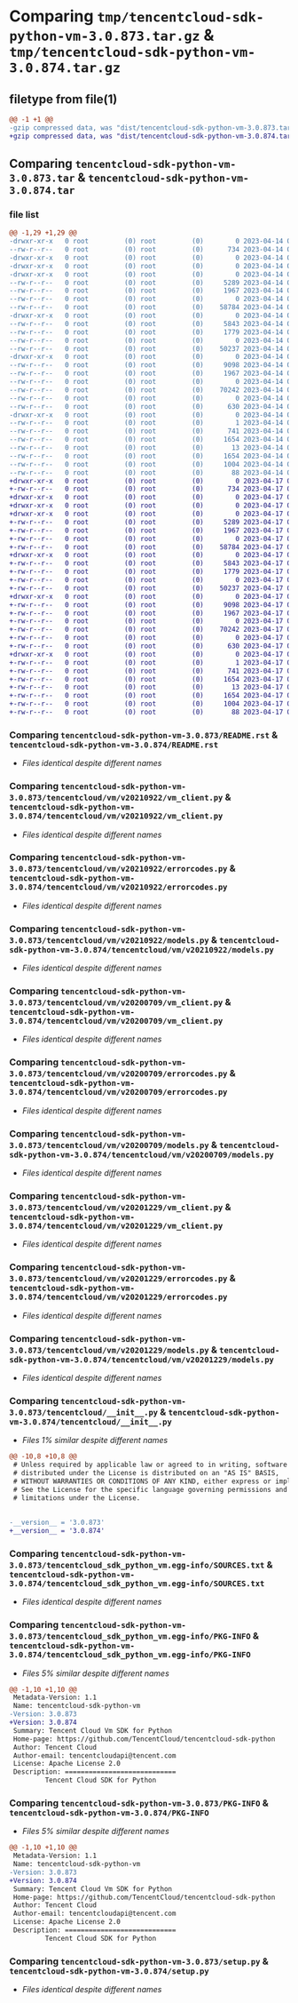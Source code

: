 # Comparing `tmp/tencentcloud-sdk-python-vm-3.0.873.tar.gz` & `tmp/tencentcloud-sdk-python-vm-3.0.874.tar.gz`

## filetype from file(1)

```diff
@@ -1 +1 @@
-gzip compressed data, was "dist/tencentcloud-sdk-python-vm-3.0.873.tar", last modified: Fri Apr 14 01:01:53 2023, max compression
+gzip compressed data, was "dist/tencentcloud-sdk-python-vm-3.0.874.tar", last modified: Mon Apr 17 00:53:58 2023, max compression
```

## Comparing `tencentcloud-sdk-python-vm-3.0.873.tar` & `tencentcloud-sdk-python-vm-3.0.874.tar`

### file list

```diff
@@ -1,29 +1,29 @@
-drwxr-xr-x   0 root         (0) root         (0)        0 2023-04-14 01:01:53.000000 tencentcloud-sdk-python-vm-3.0.873/
--rw-r--r--   0 root         (0) root         (0)      734 2023-04-14 01:01:53.000000 tencentcloud-sdk-python-vm-3.0.873/README.rst
-drwxr-xr-x   0 root         (0) root         (0)        0 2023-04-14 01:01:53.000000 tencentcloud-sdk-python-vm-3.0.873/tencentcloud/
-drwxr-xr-x   0 root         (0) root         (0)        0 2023-04-14 01:01:53.000000 tencentcloud-sdk-python-vm-3.0.873/tencentcloud/vm/
-drwxr-xr-x   0 root         (0) root         (0)        0 2023-04-14 01:01:53.000000 tencentcloud-sdk-python-vm-3.0.873/tencentcloud/vm/v20210922/
--rw-r--r--   0 root         (0) root         (0)     5289 2023-04-14 01:01:53.000000 tencentcloud-sdk-python-vm-3.0.873/tencentcloud/vm/v20210922/vm_client.py
--rw-r--r--   0 root         (0) root         (0)     1967 2023-04-14 01:01:53.000000 tencentcloud-sdk-python-vm-3.0.873/tencentcloud/vm/v20210922/errorcodes.py
--rw-r--r--   0 root         (0) root         (0)        0 2023-04-14 01:01:53.000000 tencentcloud-sdk-python-vm-3.0.873/tencentcloud/vm/v20210922/__init__.py
--rw-r--r--   0 root         (0) root         (0)    58784 2023-04-14 01:01:53.000000 tencentcloud-sdk-python-vm-3.0.873/tencentcloud/vm/v20210922/models.py
-drwxr-xr-x   0 root         (0) root         (0)        0 2023-04-14 01:01:53.000000 tencentcloud-sdk-python-vm-3.0.873/tencentcloud/vm/v20200709/
--rw-r--r--   0 root         (0) root         (0)     5843 2023-04-14 01:01:53.000000 tencentcloud-sdk-python-vm-3.0.873/tencentcloud/vm/v20200709/vm_client.py
--rw-r--r--   0 root         (0) root         (0)     1779 2023-04-14 01:01:53.000000 tencentcloud-sdk-python-vm-3.0.873/tencentcloud/vm/v20200709/errorcodes.py
--rw-r--r--   0 root         (0) root         (0)        0 2023-04-14 01:01:53.000000 tencentcloud-sdk-python-vm-3.0.873/tencentcloud/vm/v20200709/__init__.py
--rw-r--r--   0 root         (0) root         (0)    50237 2023-04-14 01:01:53.000000 tencentcloud-sdk-python-vm-3.0.873/tencentcloud/vm/v20200709/models.py
-drwxr-xr-x   0 root         (0) root         (0)        0 2023-04-14 01:01:53.000000 tencentcloud-sdk-python-vm-3.0.873/tencentcloud/vm/v20201229/
--rw-r--r--   0 root         (0) root         (0)     9098 2023-04-14 01:01:53.000000 tencentcloud-sdk-python-vm-3.0.873/tencentcloud/vm/v20201229/vm_client.py
--rw-r--r--   0 root         (0) root         (0)     1967 2023-04-14 01:01:53.000000 tencentcloud-sdk-python-vm-3.0.873/tencentcloud/vm/v20201229/errorcodes.py
--rw-r--r--   0 root         (0) root         (0)        0 2023-04-14 01:01:53.000000 tencentcloud-sdk-python-vm-3.0.873/tencentcloud/vm/v20201229/__init__.py
--rw-r--r--   0 root         (0) root         (0)    70242 2023-04-14 01:01:53.000000 tencentcloud-sdk-python-vm-3.0.873/tencentcloud/vm/v20201229/models.py
--rw-r--r--   0 root         (0) root         (0)        0 2023-04-14 01:01:53.000000 tencentcloud-sdk-python-vm-3.0.873/tencentcloud/vm/__init__.py
--rw-r--r--   0 root         (0) root         (0)      630 2023-04-14 01:01:53.000000 tencentcloud-sdk-python-vm-3.0.873/tencentcloud/__init__.py
-drwxr-xr-x   0 root         (0) root         (0)        0 2023-04-14 01:01:53.000000 tencentcloud-sdk-python-vm-3.0.873/tencentcloud_sdk_python_vm.egg-info/
--rw-r--r--   0 root         (0) root         (0)        1 2023-04-14 01:01:53.000000 tencentcloud-sdk-python-vm-3.0.873/tencentcloud_sdk_python_vm.egg-info/dependency_links.txt
--rw-r--r--   0 root         (0) root         (0)      741 2023-04-14 01:01:53.000000 tencentcloud-sdk-python-vm-3.0.873/tencentcloud_sdk_python_vm.egg-info/SOURCES.txt
--rw-r--r--   0 root         (0) root         (0)     1654 2023-04-14 01:01:53.000000 tencentcloud-sdk-python-vm-3.0.873/tencentcloud_sdk_python_vm.egg-info/PKG-INFO
--rw-r--r--   0 root         (0) root         (0)       13 2023-04-14 01:01:53.000000 tencentcloud-sdk-python-vm-3.0.873/tencentcloud_sdk_python_vm.egg-info/top_level.txt
--rw-r--r--   0 root         (0) root         (0)     1654 2023-04-14 01:01:53.000000 tencentcloud-sdk-python-vm-3.0.873/PKG-INFO
--rw-r--r--   0 root         (0) root         (0)     1004 2023-04-14 01:01:53.000000 tencentcloud-sdk-python-vm-3.0.873/setup.py
--rw-r--r--   0 root         (0) root         (0)       88 2023-04-14 01:01:53.000000 tencentcloud-sdk-python-vm-3.0.873/setup.cfg
+drwxr-xr-x   0 root         (0) root         (0)        0 2023-04-17 00:53:58.000000 tencentcloud-sdk-python-vm-3.0.874/
+-rw-r--r--   0 root         (0) root         (0)      734 2023-04-17 00:53:58.000000 tencentcloud-sdk-python-vm-3.0.874/README.rst
+drwxr-xr-x   0 root         (0) root         (0)        0 2023-04-17 00:53:58.000000 tencentcloud-sdk-python-vm-3.0.874/tencentcloud/
+drwxr-xr-x   0 root         (0) root         (0)        0 2023-04-17 00:53:58.000000 tencentcloud-sdk-python-vm-3.0.874/tencentcloud/vm/
+drwxr-xr-x   0 root         (0) root         (0)        0 2023-04-17 00:53:58.000000 tencentcloud-sdk-python-vm-3.0.874/tencentcloud/vm/v20210922/
+-rw-r--r--   0 root         (0) root         (0)     5289 2023-04-17 00:53:58.000000 tencentcloud-sdk-python-vm-3.0.874/tencentcloud/vm/v20210922/vm_client.py
+-rw-r--r--   0 root         (0) root         (0)     1967 2023-04-17 00:53:58.000000 tencentcloud-sdk-python-vm-3.0.874/tencentcloud/vm/v20210922/errorcodes.py
+-rw-r--r--   0 root         (0) root         (0)        0 2023-04-17 00:53:58.000000 tencentcloud-sdk-python-vm-3.0.874/tencentcloud/vm/v20210922/__init__.py
+-rw-r--r--   0 root         (0) root         (0)    58784 2023-04-17 00:53:58.000000 tencentcloud-sdk-python-vm-3.0.874/tencentcloud/vm/v20210922/models.py
+drwxr-xr-x   0 root         (0) root         (0)        0 2023-04-17 00:53:58.000000 tencentcloud-sdk-python-vm-3.0.874/tencentcloud/vm/v20200709/
+-rw-r--r--   0 root         (0) root         (0)     5843 2023-04-17 00:53:58.000000 tencentcloud-sdk-python-vm-3.0.874/tencentcloud/vm/v20200709/vm_client.py
+-rw-r--r--   0 root         (0) root         (0)     1779 2023-04-17 00:53:58.000000 tencentcloud-sdk-python-vm-3.0.874/tencentcloud/vm/v20200709/errorcodes.py
+-rw-r--r--   0 root         (0) root         (0)        0 2023-04-17 00:53:58.000000 tencentcloud-sdk-python-vm-3.0.874/tencentcloud/vm/v20200709/__init__.py
+-rw-r--r--   0 root         (0) root         (0)    50237 2023-04-17 00:53:58.000000 tencentcloud-sdk-python-vm-3.0.874/tencentcloud/vm/v20200709/models.py
+drwxr-xr-x   0 root         (0) root         (0)        0 2023-04-17 00:53:58.000000 tencentcloud-sdk-python-vm-3.0.874/tencentcloud/vm/v20201229/
+-rw-r--r--   0 root         (0) root         (0)     9098 2023-04-17 00:53:58.000000 tencentcloud-sdk-python-vm-3.0.874/tencentcloud/vm/v20201229/vm_client.py
+-rw-r--r--   0 root         (0) root         (0)     1967 2023-04-17 00:53:58.000000 tencentcloud-sdk-python-vm-3.0.874/tencentcloud/vm/v20201229/errorcodes.py
+-rw-r--r--   0 root         (0) root         (0)        0 2023-04-17 00:53:58.000000 tencentcloud-sdk-python-vm-3.0.874/tencentcloud/vm/v20201229/__init__.py
+-rw-r--r--   0 root         (0) root         (0)    70242 2023-04-17 00:53:58.000000 tencentcloud-sdk-python-vm-3.0.874/tencentcloud/vm/v20201229/models.py
+-rw-r--r--   0 root         (0) root         (0)        0 2023-04-17 00:53:58.000000 tencentcloud-sdk-python-vm-3.0.874/tencentcloud/vm/__init__.py
+-rw-r--r--   0 root         (0) root         (0)      630 2023-04-17 00:53:58.000000 tencentcloud-sdk-python-vm-3.0.874/tencentcloud/__init__.py
+drwxr-xr-x   0 root         (0) root         (0)        0 2023-04-17 00:53:58.000000 tencentcloud-sdk-python-vm-3.0.874/tencentcloud_sdk_python_vm.egg-info/
+-rw-r--r--   0 root         (0) root         (0)        1 2023-04-17 00:53:58.000000 tencentcloud-sdk-python-vm-3.0.874/tencentcloud_sdk_python_vm.egg-info/dependency_links.txt
+-rw-r--r--   0 root         (0) root         (0)      741 2023-04-17 00:53:58.000000 tencentcloud-sdk-python-vm-3.0.874/tencentcloud_sdk_python_vm.egg-info/SOURCES.txt
+-rw-r--r--   0 root         (0) root         (0)     1654 2023-04-17 00:53:58.000000 tencentcloud-sdk-python-vm-3.0.874/tencentcloud_sdk_python_vm.egg-info/PKG-INFO
+-rw-r--r--   0 root         (0) root         (0)       13 2023-04-17 00:53:58.000000 tencentcloud-sdk-python-vm-3.0.874/tencentcloud_sdk_python_vm.egg-info/top_level.txt
+-rw-r--r--   0 root         (0) root         (0)     1654 2023-04-17 00:53:58.000000 tencentcloud-sdk-python-vm-3.0.874/PKG-INFO
+-rw-r--r--   0 root         (0) root         (0)     1004 2023-04-17 00:53:58.000000 tencentcloud-sdk-python-vm-3.0.874/setup.py
+-rw-r--r--   0 root         (0) root         (0)       88 2023-04-17 00:53:58.000000 tencentcloud-sdk-python-vm-3.0.874/setup.cfg
```

### Comparing `tencentcloud-sdk-python-vm-3.0.873/README.rst` & `tencentcloud-sdk-python-vm-3.0.874/README.rst`

 * *Files identical despite different names*

### Comparing `tencentcloud-sdk-python-vm-3.0.873/tencentcloud/vm/v20210922/vm_client.py` & `tencentcloud-sdk-python-vm-3.0.874/tencentcloud/vm/v20210922/vm_client.py`

 * *Files identical despite different names*

### Comparing `tencentcloud-sdk-python-vm-3.0.873/tencentcloud/vm/v20210922/errorcodes.py` & `tencentcloud-sdk-python-vm-3.0.874/tencentcloud/vm/v20210922/errorcodes.py`

 * *Files identical despite different names*

### Comparing `tencentcloud-sdk-python-vm-3.0.873/tencentcloud/vm/v20210922/models.py` & `tencentcloud-sdk-python-vm-3.0.874/tencentcloud/vm/v20210922/models.py`

 * *Files identical despite different names*

### Comparing `tencentcloud-sdk-python-vm-3.0.873/tencentcloud/vm/v20200709/vm_client.py` & `tencentcloud-sdk-python-vm-3.0.874/tencentcloud/vm/v20200709/vm_client.py`

 * *Files identical despite different names*

### Comparing `tencentcloud-sdk-python-vm-3.0.873/tencentcloud/vm/v20200709/errorcodes.py` & `tencentcloud-sdk-python-vm-3.0.874/tencentcloud/vm/v20200709/errorcodes.py`

 * *Files identical despite different names*

### Comparing `tencentcloud-sdk-python-vm-3.0.873/tencentcloud/vm/v20200709/models.py` & `tencentcloud-sdk-python-vm-3.0.874/tencentcloud/vm/v20200709/models.py`

 * *Files identical despite different names*

### Comparing `tencentcloud-sdk-python-vm-3.0.873/tencentcloud/vm/v20201229/vm_client.py` & `tencentcloud-sdk-python-vm-3.0.874/tencentcloud/vm/v20201229/vm_client.py`

 * *Files identical despite different names*

### Comparing `tencentcloud-sdk-python-vm-3.0.873/tencentcloud/vm/v20201229/errorcodes.py` & `tencentcloud-sdk-python-vm-3.0.874/tencentcloud/vm/v20201229/errorcodes.py`

 * *Files identical despite different names*

### Comparing `tencentcloud-sdk-python-vm-3.0.873/tencentcloud/vm/v20201229/models.py` & `tencentcloud-sdk-python-vm-3.0.874/tencentcloud/vm/v20201229/models.py`

 * *Files identical despite different names*

### Comparing `tencentcloud-sdk-python-vm-3.0.873/tencentcloud/__init__.py` & `tencentcloud-sdk-python-vm-3.0.874/tencentcloud/__init__.py`

 * *Files 1% similar despite different names*

```diff
@@ -10,8 +10,8 @@
 # Unless required by applicable law or agreed to in writing, software
 # distributed under the License is distributed on an "AS IS" BASIS,
 # WITHOUT WARRANTIES OR CONDITIONS OF ANY KIND, either express or implied.
 # See the License for the specific language governing permissions and
 # limitations under the License.
 
 
-__version__ = '3.0.873'
+__version__ = '3.0.874'
```

### Comparing `tencentcloud-sdk-python-vm-3.0.873/tencentcloud_sdk_python_vm.egg-info/SOURCES.txt` & `tencentcloud-sdk-python-vm-3.0.874/tencentcloud_sdk_python_vm.egg-info/SOURCES.txt`

 * *Files identical despite different names*

### Comparing `tencentcloud-sdk-python-vm-3.0.873/tencentcloud_sdk_python_vm.egg-info/PKG-INFO` & `tencentcloud-sdk-python-vm-3.0.874/tencentcloud_sdk_python_vm.egg-info/PKG-INFO`

 * *Files 5% similar despite different names*

```diff
@@ -1,10 +1,10 @@
 Metadata-Version: 1.1
 Name: tencentcloud-sdk-python-vm
-Version: 3.0.873
+Version: 3.0.874
 Summary: Tencent Cloud Vm SDK for Python
 Home-page: https://github.com/TencentCloud/tencentcloud-sdk-python
 Author: Tencent Cloud
 Author-email: tencentcloudapi@tencent.com
 License: Apache License 2.0
 Description: ============================
         Tencent Cloud SDK for Python
```

### Comparing `tencentcloud-sdk-python-vm-3.0.873/PKG-INFO` & `tencentcloud-sdk-python-vm-3.0.874/PKG-INFO`

 * *Files 5% similar despite different names*

```diff
@@ -1,10 +1,10 @@
 Metadata-Version: 1.1
 Name: tencentcloud-sdk-python-vm
-Version: 3.0.873
+Version: 3.0.874
 Summary: Tencent Cloud Vm SDK for Python
 Home-page: https://github.com/TencentCloud/tencentcloud-sdk-python
 Author: Tencent Cloud
 Author-email: tencentcloudapi@tencent.com
 License: Apache License 2.0
 Description: ============================
         Tencent Cloud SDK for Python
```

### Comparing `tencentcloud-sdk-python-vm-3.0.873/setup.py` & `tencentcloud-sdk-python-vm-3.0.874/setup.py`

 * *Files identical despite different names*


